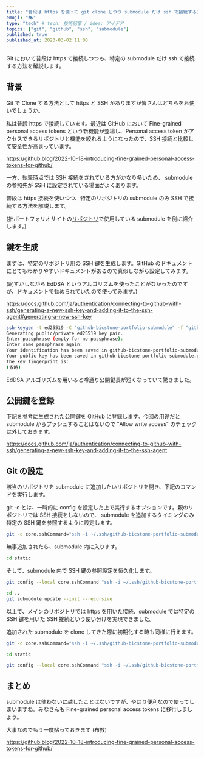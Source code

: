 ```yaml
---
title: "普段は https を使って git clone しつつ submodule だけ ssh で接続する方法"
emoji: "🎭"
type: "tech" # tech: 技術記事 / idea: アイデア
topics: ["git", "github", "ssh", "submodule"]
published: true
published_at: 2023-03-02 11:00
---
```


Git において普段は https で接続しつつも、特定の submodule だけ ssh で接続する方法を解説します。

## 背景

Git で Clone する方法として https と SSH がありますが皆さんはどちらをお使いでしょうか。

私は普段 https で接続しています。最近は GitHub において Fine-grained personal access tokens という新機能が登場し、Personal access token がアクセスできるリポジトリと機能を絞れるようになったので、SSH 接続と比較して安全性が高まっています。

https://github.blog/2022-10-18-introducing-fine-grained-personal-access-tokens-for-github/

一方、執筆時点では SSH 接続をされている方がかなり多いため、 submodule の参照先が SSH に設定されている場面がよくあります。

普段は https 接続を使いつつ、特定のリポジトリの submodule のみ SSH で接続する方法を解説します。

(拙ポートフォリオサイトの[リポジトリ](https://github.com/bicstone/portfolio)で使用している submodule を例に紹介します。)

## 鍵を生成

まずは、特定のリポジトリ用の SSH 鍵を生成します。GitHub のドキュメントにとてもわかりやすいドキュメントがあるので真似しながら設定してみます。

(恥ずかしながら EdDSA というアルゴリズムを使ったことがなかったのですが、ドキュメントで勧められていたので使ってみます。)

https://docs.github.com/ja/authentication/connecting-to-github-with-ssh/generating-a-new-ssh-key-and-adding-it-to-the-ssh-agent#generating-a-new-ssh-key

```bash
ssh-keygen -t ed25519 -C "github-bicstone-portfolio-submodule" -f "github-bicstone-portfolio-submodule"
Generating public/private ed25519 key pair.
Enter passphrase (empty for no passphrase):
Enter same passphrase again:
Your identification has been saved in github-bicstone-portfolio-submodule.
Your public key has been saved in github-bicstone-portfolio-submodule.pub.
The key fingerprint is:
(省略)
```

EdDSA アルゴリズムを用いると噂通り公開鍵長が短くなっていて驚きました。

## 公開鍵を登録

下記を参考に生成された公開鍵を GitHub に登録します。今回の用途だと submodule からプッシュすることはないので "Allow write access" のチェックは外しておきます。

https://docs.github.com/ja/authentication/connecting-to-github-with-ssh/generating-a-new-ssh-key-and-adding-it-to-the-ssh-agent

## Git の設定

該当のリポジトリを submodule に追加したいリポジトリを開き、下記のコマンドを実行します。

git -c とは、一時的に config を設定した上で実行するオプションです。親のリポジトリでは SSH 接続をしないので、 submodule を追加するタイミングのみ特定の SSH 鍵を参照するように設定します。

```bash
git -c core.sshCommand="ssh -i ~/.ssh/github-bicstone-portfolio-submodule" submodule add git@github.com:bicstone/portfolio-static.git static
```

無事追加されたら、submodule 内に入ります。

```bash
cd static
```

そして、submodule 内で SSH 鍵の参照設定を恒久化します。

```bash
git config --local core.sshCommand "ssh -i ~/.ssh/github-bicstone-portfolio-submodule"
```

```bash
cd ..
git submodule update --init --recursive
```

以上で、メインのリポジトリでは https を用いた接続、submodule では特定の SSH 鍵を用いた SSH 接続という使い分けを実現できました。

追加された submodule を clone してきた際に初期化する時も同様に行えます。

```bash
git -c core.sshCommand="ssh -i ~/.ssh/github-bicstone-portfolio-submodule" submodule update --init --recursive
```

```bash
cd static
```

```bash
git config --local core.sshCommand "ssh -i ~/.ssh/github-bicstone-portfolio-submodule"
```

## まとめ

submodule は使わないに越したことはないですが、やはり便利なので使ってしまいますね。みなさんも Fine-grained personal access tokens に移行しましょう。

大事なのでもう一度貼っておきます (布教)

https://github.blog/2022-10-18-introducing-fine-grained-personal-access-tokens-for-github/

